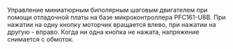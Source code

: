 Управление миниатюрным биполярным шаговым двигателем при помощи отладочной платы на базе микроконтроллера PFC161-U8B.
При нажатии на одну кнопку моторчик вращается влево, при нажатии на другую - вправо. Когда ни одна кнопка не нажата, напряжение снимается с обмоток.
